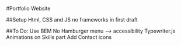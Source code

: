 #Portfolio Website

##Setup
Html, CSS and JS
no frameworks in first draft

##To Do:
Use BEM
No Hamburger menu --> accessibility
Typewriter.js
Animations on Skills part
Add Contact icons
